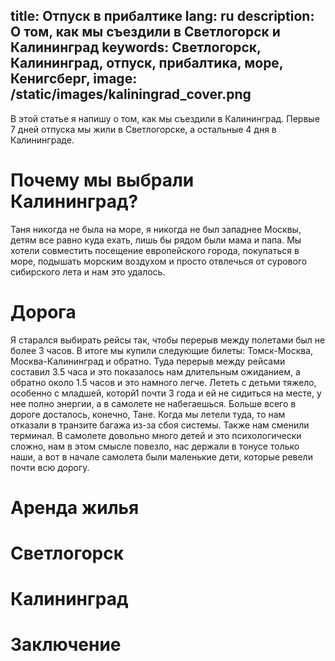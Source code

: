 title: Отпуск в прибалтике
lang: ru
description: О том, как мы съездили в Светлогорск и Калининград
keywords: Светлогорск, Калининград, отпуск, прибалтика, море, Кенигсберг, 
image: /static/images/kaliningrad_cover.png
---
В этой статье я напишу о том, как мы съездили в Калининград. Первые 7 дней отпуска мы жили в Светлогорске, а остальные 4 дня в Калининграде.

# Почему мы выбрали Калининград?
Таня никогда не была на море, я никогда не был западнее Москвы, детям все равно куда ехать, лишь бы рядом были мама и папа. Мы хотели совместить посещение европейского города, покупаться в море, подышать морским воздухом и просто отвлечься от сурового сибирского лета и нам это удалось.

# Дорога
Я старался выбирать рейсы так, чтобы перерыв между полетами был не более 3 часов. В итоге мы купили следующие билеты: Томск-Москва, Москва-Калининград и обратно. Туда перерыв между рейсами составил 3.5 часа и это показалось нам длительным ожиданием, а обратно около 1.5 часов и это намного легче. Лететь с детьми тяжело, особенно с младшей, которй1 почти 3 года и ей не сидиться на месте, у нее полно энергии, а в самолете не набегаешься. Больше всего в дороге досталось, конечно, Тане. Когда мы летели туда, то нам отказали в транзите багажа из-за сбоя системы. Также нам сменили терминал.
В самолете довольно много детей и это психологически сложно, нам в этом смысле повезло, нас держали в тонусе только наши, а вот в начале самолета были маленькие дети, которые ревели почти всю дорогу.

# Аренда жилья

# Светлогорск

# Калининград

# Заключение

